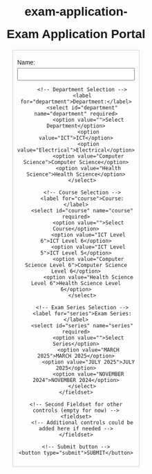 # exam-application-
<!DOCTYPE html>
<html lang="en">
<head>
<meta charset="UTF-8" />
<title>Exam Application Portal</title>
<style>
    body {
        font-family: Arial, sans-serif;
        text-align: center;
        margin: 0;
        padding: 20px;
    }
    h1 {
        margin-top: 20px;
    }
    /* Style for fieldsets */
    fieldset {
        width: 40%;
        margin: 20px auto;
        padding: 10px;
        border: 1px solid #ccc;
    }
    /* Style for form controls */
    label {
        display: block;
        margin-top: 10px;
        text-align: left;
    }
    input, select {
        width: 100%;
        padding: 5px;
        margin-top: 5px;
        box-sizing: border-box;
    }
    /* Style for submit button */
    button {
        margin-top: 20px;
        padding: 10px 20px;
        cursor: pointer;
    }
    /* Confirmation message styling */
    #confirmation {
        display: none;
        margin-top: 30px;
        padding: 20px;
        border: 2px solid green;
        background-color: #f0fff0;
    }
</style>
</head>
<body>

<h1>Exam Application Portal</h1>

<form name="exam" id="examForm" method="POST" onsubmit="return handleSubmit(event)">
    <!-- First Fieldset for main controls -->
    <fieldset>
        <!-- Applicant Name (Mandatory) -->
        <label for="name">Name:</label>
        <input type="text" id="name" name="name" required />

        <!-- Department Selection -->
        <label for="department">Department:</label>
        <select id="department" name="department" required>
            <option value="">Select Department</option>
            <option value="ICT">ICT</option>
            <option value="Electrical">Electrical</option>
            <option value="Computer Science">Computer Science</option>
            <option value="Health Science">Health Science</option>
        </select>

        <!-- Course Selection -->
        <label for="course">Course:</label>
        <select id="course" name="course" required>
            <option value="">Select Course</option>
            <option value="ICT Level 6">ICT Level 6</option>
            <option value="ICT Level 5">ICT Level 5</option>
            <option value="Computer Science Level 6">Computer Science Level 6</option>
            <option value="Health Science Level 6">Health Science Level 6</option>
        </select>

        <!-- Exam Series Selection -->
        <label for="series">Exam Series:</label>
        <select id="series" name="series" required>
            <option value="">Select Series</option>
            <option value="MARCH 2025">MARCH 2025</option>
            <option value="JULY 2025">JULY 2025</option>
            <option value="NOVEMBER 2024">NOVEMBER 2024</option>
        </select>
    </fieldset>

    <!-- Second Fieldset for other controls (empty for now) -->
    <fieldset>
        <!-- Additional controls could be added here if needed -->
    </fieldset>

    <!-- Submit button -->
    <button type="submit">SUBMIT</button>
</form>

<!-- Confirmation Message Section -->
<div id="confirmation">
    <h2>Registration Successful</h2>
    <p>Thank you for applying. Your application has been received.</p>
</div>

<script>
function handleSubmit(event) {
    event.preventDefault(); // prevent default form submission

    // Basic validation (name is required, but HTML 'required' attribute also enforces this)
    const name = document.getElementById('name').value.trim();
    if (!name) {
        alert("Please enter your Name");
        return false;
    }

    // Show success notification
    alert("Your application has been successfully submitted!");

    // Hide form
    document.getElementById('examForm').style.display = 'none';

    // Show confirmation message
    document.getElementById('confirmation').style.display = 'block';

    // Optionally, reset form for further submissions
    // document.getElementById('examForm').reset();

    // Return false to prevent actual form submission
    return false;
}
</script>

</body>
</html>
